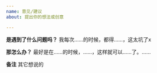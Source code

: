 ```yaml
---
name: 意见/建议
about: 提出你的想法或创意

---
```


**是遇到了什么问题吗？**
我每次……的时候，都得……，这太坑了x

**那怎么办？**
最好是在……的时候，……，这样就可以……了。……

**备注**
其它想说的
